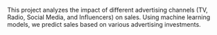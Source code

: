 This project analyzes the impact of different advertising channels (TV, Radio, Social Media, and Influencers) on sales. Using machine learning models, we predict sales based on various advertising investments.
